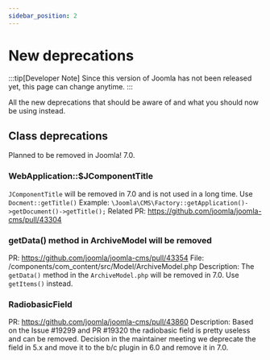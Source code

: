 ```yaml
---
sidebar_position: 2
---
```


New deprecations
================

:::tip[Developer Note]
  Since this version of Joomla has not been released yet, this page can change anytime.
:::

All the new deprecations that should be aware of and what you should now be using instead.

## Class deprecations

Planned to be removed in Joomla! 7.0.

### WebApplication::$JComponentTitle

`JComponentTitle` will be removed in 7.0 and is not used in a long time. Use `Docment::getTitle()`
Example: `\Joomla\CMS\Factory::getApplication()->getDocument()->getTitle();`
Related PR: https://github.com/joomla/joomla-cms/pull/43304

### getData() method in ArchiveModel will be removed 

PR: https://github.com/joomla/joomla-cms/pull/43354
File: /components/com_content/src/Model/ArchiveModel.php
Description: The `getData()` method in the `ArchiveModel.php` will be removed in 7.0. Use `getItems()` instead.

### RadiobasicField

PR: https://github.com/joomla/joomla-cms/pull/43860
Description: Based on the Issue #19299 and PR #19320 the radiobasic field is pretty useless and can be removed.
Decision in the maintainer meeting we deprecate the field in 5.x and move it to the b/c plugin in 6.0 and remove it in 7.0.
